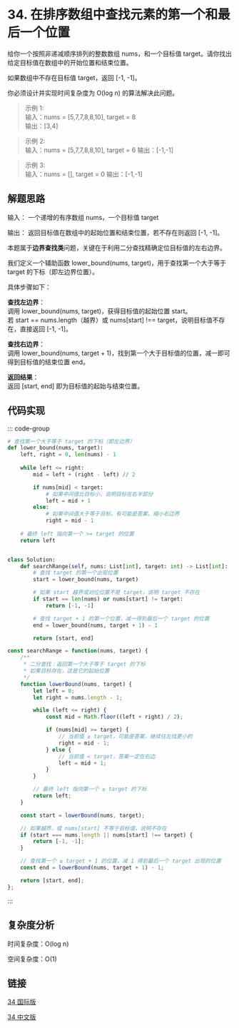 # 34. 在排序数组中查找元素的第一个和最后一个位置 <Badge type="warning" text="Medium" />

给你一个按照非递减顺序排列的整数数组 nums，和一个目标值 target。请你找出给定目标值在数组中的开始位置和结束位置。

如果数组中不存在目标值 target，返回 [-1, -1]。

你必须设计并实现时间复杂度为 O(log n) 的算法解决此问题。

>示例 1:  
输入：nums = [5,7,7,8,8,10], target = 8  
输出：[3,4]

>示例 2:  
输入：nums = [5,7,7,8,8,10], target = 6
输出：[-1,-1]

>示例 3:  
输入：nums = [], target = 0
输出：[-1,-1]

## 解题思路

输入： 一个递增的有序数组 nums，一个目标值 target

输出： 返回目标值在数组中的起始位置和结束位置，若不存在则返回 [-1, -1]。

本题属于**边界查找类**问题，关键在于利用二分查找精确定位目标值的左右边界。

我们定义一个辅助函数 lower_bound(nums, target)，用于查找第一个大于等于 target 的下标（即左边界位置）。

具体步骤如下：

**查找左边界**：  
调用 lower_bound(nums, target)，获得目标值的起始位置 start。  
若 start == nums.length（越界）或 nums[start] !== target，说明目标值不存在，直接返回 [-1, -1]。

**查找右边界**：  
调用 lower_bound(nums, target + 1)，找到第一个大于目标值的位置，减一即可得到目标值的结束位置 end。

**返回结果**：  
返回 [start, end] 即为目标值的起始与结束位置。

## 代码实现

::: code-group

```python
# 查找第一个大于等于 target 的下标（即左边界）
def lower_bound(nums, target):
    left, right = 0, len(nums) - 1
    
    while left <= right:
        mid = left + (right - left) // 2

        if nums[mid] < target:
            # 如果中间值比目标小，说明目标在右半部分
            left = mid + 1
        else:
            # 如果中间值大于等于目标，有可能是答案，缩小右边界
            right = mid - 1
    
    # 最终 left 指向第一个 >= target 的位置
    return left


class Solution:
    def searchRange(self, nums: List[int], target: int) -> List[int]:
        # 查找 target 的第一个出现位置
        start = lower_bound(nums, target)

        # 如果 start 越界或对应位置不是 target，说明 target 不存在
        if start == len(nums) or nums[start] != target:
            return [-1, -1]

        # 查找 target + 1 的第一个位置，减一得到最后一个 target 的位置
        end = lower_bound(nums, target + 1) - 1

        return [start, end]
```

```javascript
const searchRange = function(nums, target) {
    /**
     * 二分查找：返回第一个大于等于 target 的下标
     * 如果目标存在，这是它的起始位置
     */
    function lowerBound(nums, target) {
        let left = 0;
        let right = nums.length - 1;

        while (left <= right) {
            const mid = Math.floor((left + right) / 2);

            if (nums[mid] >= target) {
                // 当前值 ≥ target，可能是答案，继续往左找更小的
                right = mid - 1;
            } else {
                // 当前值 < target，答案一定在右边
                left = mid + 1;
            }
        }

        // 最终 left 指向第一个 ≥ target 的下标
        return left;
    }

    const start = lowerBound(nums, target);

    // 如果越界，或 nums[start] 不等于目标值，说明不存在
    if (start === nums.length || nums[start] !== target) {
        return [-1, -1];
    }

    // 查找第一个 ≥ target + 1 的位置，减 1 得到最后一个 target 出现的位置
    const end = lowerBound(nums, target + 1) - 1;

    return [start, end];
};
```

:::

## 复杂度分析

时间复杂度：O(log n)

空间复杂度：O(1)

## 链接

[34 国际版](https://leetcode.com/problems/find-first-and-last-position-of-element-in-sorted-array/description/)

[34 中文版](https://leetcode.cn/problems/find-first-and-last-position-of-element-in-sorted-array/description/)
